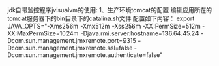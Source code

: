 jdk自带监控程序jvisualvm的使用:
1、生产环境tomcat的配置
    编辑应用所在的tomcat服务器下的bin目录下的catalina.sh文件
    配置如下内容：
    export JAVA_OPTS="-Xms256m -Xmx512m -Xss256m -XX:PermSize=512m -XX:MaxPermSize=1024m
    -Djava.rmi.server.hostname=136.64.45.24 -Dcom.sun.management.jmxremote.port=9315 
    -Dcom.sun.management.jmxremote.ssl=false 
    -Dcom.sun.management.jmxremote.authenticate=false"
    